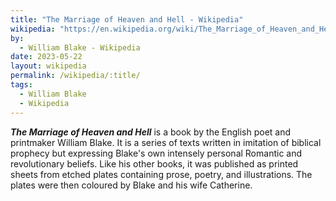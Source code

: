 ```yaml
---
title: "The Marriage of Heaven and Hell - Wikipedia"
wikipedia: "https://en.wikipedia.org/wiki/The_Marriage_of_Heaven_and_Hell"
by:
  - William Blake - Wikipedia
date: 2023-05-22
layout: wikipedia
permalink: /wikipedia/:title/
tags:
  - William Blake
  - Wikipedia
---
```

***The Marriage of Heaven and Hell*** is a book by the English poet and printmaker William Blake. It is a series of texts written in imitation of biblical prophecy but expressing Blake's own intensely personal Romantic and revolutionary beliefs. Like his other books, it was published as printed sheets from etched plates containing prose, poetry, and illustrations. The plates were then coloured by Blake and his wife Catherine.